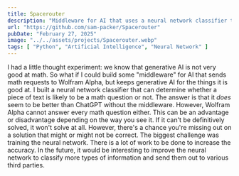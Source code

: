 ```yaml
---
title: Spacerouter
description: "Middleware for AI that uses a neural network classifier to redirect math related questions to Wolfram Alpha instead of a LLM for more accurate results."
url: "https://github.com/sam-packer/Spacerouter"
pubDate: "February 27, 2025"
image: "../../assets/projects/Spacerouter.webp"
tags: [ "Python", "Artificial Intelligence", "Neural Network" ]
---
```


I had a little thought experiment: we know that generative AI is not very good at math. So what if I could build some
"middleware" for AI that sends math requests to Wolfram Alpha, but keeps generative AI for the things it is good at. I
built a neural network classifier that can determine whether a piece of text is likely to be a math question or not. The
answer is that it *does* seem to be better than ChatGPT without the middleware. However, Wolfram Alpha cannot answer
every math question either. This can be an advantage or disadvantage depending on the way you see it. If it can't be
definitively solved, it won't solve at all. However, there's a chance you're missing out on a solution that might or
might not be correct. The biggest challenge was training the neural network. There is a lot of work to be done to
increase the accuracy. In the future, it would be interesting to improve the neural network to classify more types of
information and send them out to various third parties.